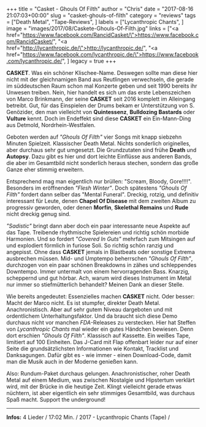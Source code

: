 +++
title = "Casket - Ghouls Of Filth"
author = "Chris"
date = "2017-08-16 21:07:03+00:00"
slug = "casket-ghouls-of-filth"
category = "reviews"
tags = ["Death Metal", "Tape-Reviews", ]
labels = ["Lycanthropic Chants", ]
image = "images/2017/08/Caskete-Ghouls-Of-Filth.jpg"
links = ["<a href=\"https://www.facebook.com/RancidCasket/\">https://www.facebook.com/RancidCasket/</a>", "<a href=\"http://lycanthropic.de/\">http://lycanthropic.de/</a>", "<a href=\"https://www.facebook.com/lycanthropic.de/\">https://www.facebook.com/lycanthropic.de/</a>", ]
legacy = true
+++

**CASKET**. Was ein schöner Klischee-Name. Deswegen sollte man diese hier nicht mit der gleichnamigen Band aus Reutlingen verwechseln, die gerade im süddeutschen Raum schon mal Konzerte geben und seit 1990 bereits ihr Unwesen treiben. Nein, hier handelt es sich um das erste Lebenszeichen von Marco Brinkmann, der seine **CASKET** seit 2016 komplett im Alleingang betreibt. Gut, für das Einspielen der Drums bekam er Unterstützung von S. Genözider, den man vielleicht von **Quintessenz**, **Bulldozing Bastards** oder **Vulture** kennt. Doch im Endeffekt sind diese **CASKET** ein Ein-Mann-Ding aus Detmold, Nordrhein-Westfalen.

Geboten werden auf _"Ghouls Of Filth"_ vier Songs mit knapp siebzehn Minuten Spielzeit. Klassischer Death Metal. Nichts sonderlich originelles, aber durchaus sehr gut umgesetzt. Die Grundzutaten sind frühe **Death** und **Autopsy**. Dazu gibt es hier und dort leichte Einflüsse aus anderen Bands, die aber im Gesamtbild nicht sonderlich heraus stechen, sondern das große Ganze eher stimmig erweitern.

Entsprechend mag man eigentlich nur brüllen: "Scream, Bloody, Gore!!!!". Besonders im eröffnenden _"Flesh Winter"_. Doch spätestens _"Ghouls Of Filth"_ fordert dann selber das "Mental Funeral". Dreckig, rotzig, und definitiv interessant für Leute, denen **Chapel Of Disease** mit dem zweiten Album zu progressiv geworden, oder denen **Morfin**, **Skelethal Remains** und **Rude** nicht dreckig genug sind.

_"Sadistic"_ bringt dann aber doch ein paar interessante neue Aspekte auf das Tape. Treibende rhythmische Spielereien und richtig schön morbide Harmonien.
Und so fordert _"Covered In Guts"_ mehrfach zum Mitsingen auf und explodiert förmlich in furiose Soli. So richtig schön ranzig und angepisst. Ohne dass **CASKET** jemals in Blastbeats oder sonstige Extrema ausbrechen müssen. Mid- und Umptempo beherrschen _"Ghouls Of Filth"_, durchzogen von ein paar schönen Breakdowns in zähes und schleppendes Downtempo. Immer untermalt von einem hervorragenden Bass. Knarzig, scheppernd und gut hörbar. Ach, warum wird dieses Instrument im Metal nur immer so stiefmütterlich behandelt? Meinen Dank an dieser Stelle.

Wie bereits angedeutet: Essenzielles machen **CASKET** nicht. Oder besser: Macht der Marco nicht. Es ist stumpfer, direkter Death Metal. Anachronistisch. Aber auf sehr gutem Niveau dargeboten und mit ordentlichem Unterhaltungsfaktor. Und da braucht sich diese Demo durchaus nicht vor manchen _FDA_-Releases zu verstecken. Hier hat Steffen von _Lycanthropic Chants_ mal wieder ein gutes Händchen bewiesen. Denn dort erschien _"Ghouls Of Filth"_. Klassisch auf Kassette. Ein weißes Tape, limitiert auf 100 Einheiten. Das J-Card mit Flap offenbart leider nur auf einer Seite die grundsätzlichsten Informationen wie Kontakt, Tracklist und Danksagungen. Dafür gibt es - wie immer - einen Download-Code, damit man die Musik auch in der Moderne genießen kann.

Also: Rundum-Paket durchaus gelungen. Anachronistischer, roher Death Metal auf einem Medium, was zwischen Nostalgie und Hipstertum verklärt wird, mit der Brücke in die heutige Zeit. Klingt vielleicht gerade etwas nüchtern, ist aber eigentlich ein sehr stimmiges Gesamtbild, was durchaus Spaß macht. Support the underground!



---
**Infos:**
4 Lieder / 17:02 Min. / 
2017 - Lycanthropic Chants (Tape) / 
